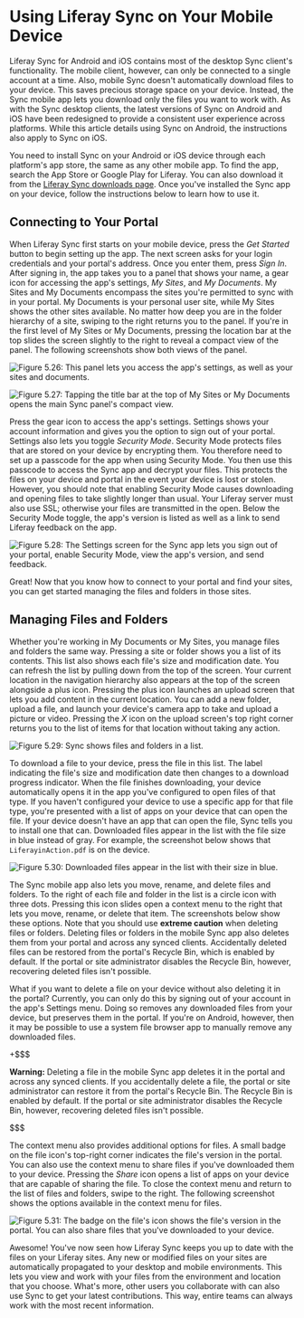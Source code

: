 # Using Liferay Sync on Your Mobile Device [](id=using-liferay-sync-on-your-mobile-device)

Liferay Sync for Android and iOS contains most of the desktop Sync client's 
functionality. The mobile client, however, can only be connected to a single 
account at a time. Also, mobile Sync doesn't automatically download files to 
your device. This saves precious storage space on your device. Instead, the Sync 
mobile app lets you download only the files you want to work with. As with the 
Sync desktop clients, the latest versions of Sync on Android and iOS have been 
redesigned to provide a consistent user experience across platforms. While this 
article details using Sync on Android, the instructions also apply to Sync on 
iOS. 

You need to install Sync on your Android or iOS device through each platform's 
app store, the same as any other mobile app. To find the app, search the App 
Store or Google Play for Liferay. You can also download it from the 
[Liferay Sync downloads page](https://www.liferay.com/downloads/liferay-sync). 
Once you've installed the Sync app on your device, follow the instructions below 
to learn how to use it. 

## Connecting to Your Portal [](id=connecting-to-your-portal)

When Liferay Sync first starts on your mobile device, press the *Get Started* 
button to begin setting up the app. The next screen asks for your login 
credentials and your portal's address. Once you enter them, press *Sign In*. 
After signing in, the app takes you to a panel that shows your name, a gear icon 
for accessing the app's settings, *My Sites*, and *My Documents*. My Sites and 
My Documents encompass the sites you're permitted to sync with in your portal. 
My Documents is your personal user site, while My Sites shows the other sites 
available. No matter how deep you are in the folder hierarchy of a site, swiping
to the right returns you to the panel. If you're in the first level of My Sites
or My Documents, pressing the location bar at the top slides the screen slightly
to the right to reveal a compact view of the panel. The following screenshots
show both views of the panel.

![Figure 5.26: This panel lets you access the app's settings, as well as your sites and documents.](../../images/sync-mobile-panel.png)

![Figure 5.27: Tapping the title bar at the top of My Sites or My Documents opens the main Sync panel's compact view.](../../images/sync-mobile-panel-compact.png)

Press the gear icon to access the app's settings. Settings shows your account 
information and gives you the option to sign out of your portal. Settings also 
lets you toggle *Security Mode*. Security Mode protects files that are stored on 
your device by encrypting them. You therefore need to set up a passcode for the 
app when using Security Mode. You then use this passcode to access the Sync app 
and decrypt your files. This protects the files on your device and portal in the 
event your device is lost or stolen. However, you should note that enabling 
Security Mode causes downloading and opening files to take slightly longer than 
usual. Your Liferay server must also use SSL; otherwise your files are 
transmitted in the open. Below the Security Mode toggle, the app's version is 
listed as well as a link to send Liferay feedback on the app.

![Figure 5.28: The Settings screen for the Sync app lets you sign out of your portal, enable Security Mode, view the app's version, and send feedback.](../../images/sync-mobile-settings.png)

Great! Now that you know how to connect to your portal and find your sites, you 
can get started managing the files and folders in those sites.

## Managing Files and Folders [](id=managing-files-and-folders)

Whether you're working in My Documents or My Sites, you manage files and folders 
the same way. Pressing a site or folder shows you a list of its contents. This 
list also shows each file's size and modification date. You can refresh the list 
by pulling down from the top of the screen. Your current location in the 
navigation hierarchy also appears at the top of the screen alongside a plus 
icon. Pressing the plus icon launches an upload screen that lets you add content 
in the current location. You can add a new folder, upload a file, and launch 
your device's camera app to take and upload a picture or video. Pressing the *X* 
icon on the upload screen's top right corner returns you to the list of items 
for that location without taking any action.

![Figure 5.29: Sync shows files and folders in a list.](../../images/sync-mobile-site.png)

To download a file to your device, press the file in this list. The label 
indicating the file's size and modification date then changes to a download 
progress indicator. When the file finishes downloading, your device 
automatically opens it in the app you've configured to open files of that type. 
If you haven't configured your device to use a specific app for that file type, 
you're presented with a list of apps on your device that can open the file. If 
your device doesn't have an app that can open the file, Sync tells you to 
install one that can. Downloaded files appear in the list with the file size in 
blue instead of gray. For example, the screenshot below shows that 
`LiferayinAction.pdf` is on the device. 

![Figure 5.30: Downloaded files appear in the list with their size in blue.](../../images/sync-mobile-file-downloaded.png)

The Sync mobile app also lets you move, rename, and delete files and folders. To 
the right of each file and folder in the list is a circle icon with three dots. 
Pressing this icon slides open a context menu to the right that lets you move, 
rename, or delete that item. The screenshots below show these options. Note that 
you should use **extreme caution** when deleting files or folders. Deleting 
files or folders in the mobile Sync app also deletes them from your portal and 
across any synced clients. Accidentally deleted files can be restored from the 
portal's Recycle Bin, which is enabled by default. If the portal or site 
administrator disables the Recycle Bin, however, recovering deleted files isn't 
possible. 

What if you want to delete a file on your device without also deleting it 
in the portal? Currently, you can only do this by signing out of your account in 
the app's Settings menu. Doing so removes any downloaded files from your device, 
but preserves them in the portal. If you're on Android, however, then it may be 
possible to use a system file browser app to manually remove any downloaded 
files. 

+$$$

**Warning:** Deleting a file in the mobile Sync app deletes it in the portal and
across any synced clients. If you accidentally delete a file, the portal or site 
administrator can restore it from the portal's Recycle Bin. The Recycle Bin is 
enabled by default. If the portal or site administrator disables the Recycle 
Bin, however, recovering deleted files isn't possible. 

$$$

The context menu also provides additional options for files. A small badge on 
the file icon's top-right corner indicates the file's version in the portal. You 
can also use the context menu to share files if you've downloaded them to your 
device. Pressing the *Share* icon opens a list of apps on your device that are 
capable of sharing the file. To close the context menu and return to the list of 
files and folders, swipe to the right. The following screenshot shows the 
options available in the context menu for files. 

![Figure 5.31: The badge on the file's icon shows the file's version in the portal. You can also share files that you've downloaded to your device.](../../images/sync-mobile-file-actions.png)

Awesome! You've now seen how Liferay Sync keeps you up to date with the files on 
your Liferay sites. Any new or modified files on your sites are automatically 
propagated to your desktop and mobile environments. This lets you view and work 
with your files from the environment and location that you choose. What's more, 
other users you collaborate with can also use Sync to get your latest 
contributions. This way, entire teams can always work with the most recent 
information. 
